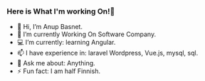 ### Here is What I'm working On!👋

- 👋 Hi, I’m Anup Basnet.
- 👀 I’m currently Working On Software Company.
- 💻 I’m currently: learning Angular.
- 📫 I have experience in: laravel Wordpress, Vue.js, mysql, sql.
- 💬 Ask me about: Anything.
- ⚡ Fun fact: I am half Finnish.
<!-- 
![Github Profile Brief View](https://github-readme-stats.vercel.app/api?username=anupbasnet19&show_icons=true&theme=radical&border_radius=10) -->
